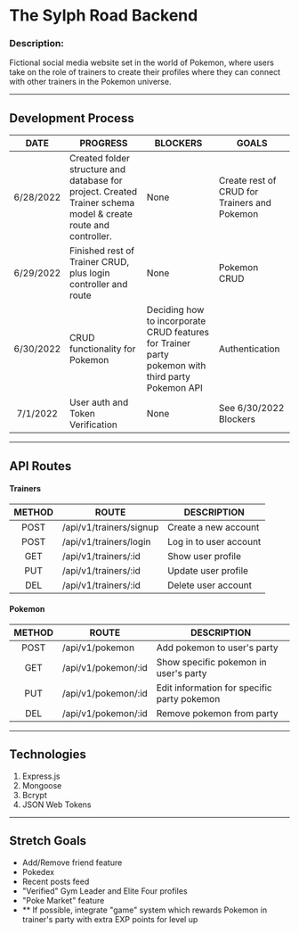 # The Sylph Road Backend

### Description:
Fictional social media website set in the world of Pokemon, where users take on the role of trainers to create their profiles where they can connect with other trainers in the Pokemon universe.

***

## Development Process
| DATE | PROGRESS | BLOCKERS | GOALS |
| :---: | ------- | -------- | ----- |
| 6/28/2022 | Created folder structure and database for project. Created Trainer schema model & create route and controller. | None | Create rest of CRUD for Trainers and Pokemon |
| 6/29/2022 | Finished rest of Trainer CRUD, plus login controller and route | None | Pokemon CRUD |
| 6/30/2022 | CRUD functionality for Pokemon | Deciding how to incorporate CRUD features for Trainer party pokemon with third party Pokemon API | Authentication |
| 7/1/2022 | User auth and Token Verification | None | See 6/30/2022 Blockers | 

***

## API Routes
#### Trainers
| METHOD | ROUTE | DESCRIPTION |
| :---: | --- | --- |
| POST | /api/v1/trainers/signup | Create a new account |
| POST | /api/v1/trainers/login | Log in to user account |
| GET | /api/v1/trainers/:id | Show user profile |
| PUT | /api/v1/trainers/:id | Update user profile |
| DEL | /api/v1/trainers/:id | Delete user account |

#### Pokemon
| METHOD | ROUTE | DESCRIPTION |
| :---: | --- | --- |
| POST | /api/v1/pokemon | Add pokemon to user's party |
| GET | /api/v1/pokemon/:id | Show specific pokemon in user's party |
| PUT | /api/v1/pokemon/:id | Edit information for specific party pokemon |
| DEL | /api/v1/pokemon/:id | Remove pokemon from party |

***

## Technologies
1. Express.js
2. Mongoose
3. Bcrypt
4. JSON Web Tokens

***

## Stretch Goals
- Add/Remove friend feature
- Pokedex
- Recent posts feed
- "Verified" Gym Leader and Elite Four profiles
- "Poke Market" feature
- ** If possible, integrate "game" system which rewards Pokemon in trainer's party with extra EXP points for level up